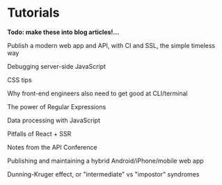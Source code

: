 # Tutorials

**Todo: make these into blog articles!...**

Publish a modern web app and API, with CI and SSL, the simple timeless way

Debugging server-side JavaScript

CSS tips

Why front-end engineers also need to get good at CLI/terminal

The power of Regular Expressions

Data processing with JavaScript

Pitfalls of React + SSR

Notes from the API Conference

Publishing and maintaining a hybrid Android/iPhone/mobile web app

Dunning-Kruger effect, or "intermediate" vs "impostor" syndromes











